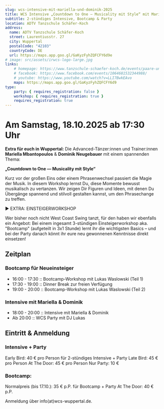 ```yaml
---
slug: wcs-intensive-mit-mariella-und-dominik-2025
title: WCS Intensive „Countdown to One — Musicality mit Style“ mit Mariella & Dominik
subtitle: 2-stündiges Intensive, Bootcamp & Party
location: ADTV Tanzschule Schäfer-Koch
address:
  name: ADTV Tanzschule Schäfer-Koch
  street: Laurentiusstr. 27
  city: Wuppertal
  postalCode: "42103"
  countryCode: DE
  url: https://maps.app.goo.gl/GaKyzFyhZQFCFY6d9e
# image: src/assets/irwcs-logo-large.jpg
links:
    # homepage: https://www.tanzschule-schaefer-koch.de/events/paare-und-singles/
    # facebook: https://www.facebook.com/events/1064681532344988/
    # youtube: https://www.youtube.com/watch?v=LLI7BwkEAvo
    maps: https://maps.app.goo.gl/GaKyzFyhZQFCFY6d9
type:
    party: { requires_registration: false }
    workshop: { requires_registration: true }
    requires_registration: true
---
```


# Am Samstag, 18.10.2025 ab 17:30 Uhr

**Extra für euch in Wuppertal:** Die Advanced-Tänzer:innen und Trainer:innen **Mariella Mbantopoulos** & **Dominik Neugebauer** mit einem spannenden Thema:

**„Countdown to One — Musicality mit Style“**

Kurz vor der großen Eins oder einem Phrasenwechsel passiert die Magie der Musik.
In diesem Workshop lernst Du, diese Momente bewusst musikalisch zu vertanzen.
Wir zeigen Dir Figuren und Ideen, mit denen Du Übergänge spannend und stilvoll gestalten kannst, um den Phrasechange zu treffen.

▶ EXTRA: EINSTEIGERWORKSHOP

Wer bisher noch nicht West Coast Swing tanzt, für den haben wir ebenfalls ein Angebot:
Bei einem ingesamt 3-stündigen Einsteigerworkshop aka. "Bootcamp" (aufgeteilt in 3x1 Stunde) lernt ihr die wichtigsten Basics
– und bei der Party danach könnt ihr eure neu gewonnenen Kenntnisse direkt einsetzen!

## Zeitplan

### Bootcamp für Neueinsteiger
- 16:00 - 17:30 :: Bootcamp-Workshop mit Lukas Waslowski (Teil 1)
- 17:30 - 19:00 :: Dinner Break zur freien Verfügung
- 19:00 - 20:00 :: Bootcamp-Workshop mit Lukas Waslowski (Teil 2)

### Intensive mit Mariella & Dominik
- 18:00 - 20:00 :: Intensive mit Mariella & Dominik
- Ab 20:00 :: WCS Party mit DJ Lukas

## Eintritt & Anmeldung

### Intensive + Party

Early Bird: 40 € pro Person für 2-stündiges Intensive + Party
Late Bird: 45 € pro Person
At The Door: 45 € pro Person
Nur Party: 10 €

### Bootcamp:

Normalpreis (bis 17.10.): 35 € p.P. für Bootcamp + Party
At The Door: 40 € p.P.


Anmeldung über info(at)wcs-wuppertal.de.
